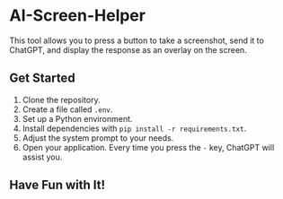 # AI-Screen-Helper

This tool allows you to press a button to take a screenshot, send it to ChatGPT, and display the response as an overlay on the screen.

## Get Started

1. Clone the repository.
2. Create a file called `.env`.
3. Set up a Python environment.
4. Install dependencies with `pip install -r requirements.txt`.
5. Adjust the system prompt to your needs.
6. Open your application. Every time you press the `-` key, ChatGPT will assist you.

## Have Fun with It!